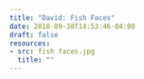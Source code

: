 ```yaml
---
title: "David: Fish Faces"
date: 2018-09-30T14:53:46-04:00
draft: false
resources:
- src: fish faces.jpg
  title: ""
---
```

